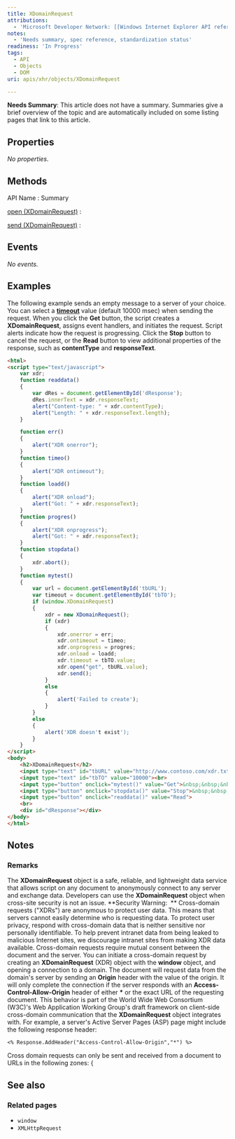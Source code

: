 ```yaml
---
title: XDomainRequest
attributions:
  - 'Microsoft Developer Network: [[Windows Internet Explorer API reference](http://msdn.microsoft.com/en-us/library/ie/hh828809%28v=vs.85%29.aspx) Article]'
notes:
  - 'Needs summary, spec reference, standardization status'
readiness: 'In Progress'
tags:
  - API
  - Objects
  - DOM
uri: apis/xhr/objects/XDomainRequest

---
```

**Needs Summary**: This article does not have a summary. Summaries give a brief overview of the topic and are automatically included on some listing pages that link to this article.

## Properties

*No properties.*

## Methods

API Name
:   Summary

[open (XDomainRequest)](/apis/xhr/methods/open_(XDomainRequest))
:

[send (XDomainRequest)](/apis/xhr/methods/send_(XDomainRequest))
:

## Events

*No events.*

## Examples

The following example sends an empty message to a server of your choice. You can select a [**timeout**](/apis/xhr/events/timeout) value (default 10000 msec) when sending the request. When you click the **Get** button, the script creates a **XDomainRequest**, assigns event handlers, and initiates the request. Script alerts indicate how the request is progressing. Click the **Stop** button to cancel the request, or the **Read** button to view additional properties of the response, such as **contentType** and **responseText**.

``` html
<html>
<script type="text/javascript">
    var xdr;
    function readdata()
    {
        var dRes = document.getElementById('dResponse');
        dRes.innerText = xdr.responseText;
        alert("Content-type: " + xdr.contentType);
        alert("Length: " + xdr.responseText.length);
    }

    function err()
    {
        alert("XDR onerror");
    }
    function timeo()
    {
        alert("XDR ontimeout");
    }
    function loadd()
    {
        alert("XDR onload");
        alert("Got: " + xdr.responseText);
    }
    function progres()
    {
        alert("XDR onprogress");
        alert("Got: " + xdr.responseText);
    }
    function stopdata()
    {
        xdr.abort();
    }
    function mytest()
    {
        var url = document.getElementById('tbURL');
        var timeout = document.getElementById('tbTO');
        if (window.XDomainRequest)
        {
            xdr = new XDomainRequest();
            if (xdr)
            {
                xdr.onerror = err;
                xdr.ontimeout = timeo;
                xdr.onprogress = progres;
                xdr.onload = loadd;
                xdr.timeout = tbTO.value;
                xdr.open("get", tbURL.value);
                xdr.send();
            }
            else
            {
                alert('Failed to create');
            }
        }
        else
        {
            alert('XDR doesn't exist');
        }
    }
</script>
<body>
    <h2>XDomainRequest</h2>
    <input type="text" id="tbURL" value="http://www.contoso.com/xdr.txt" style="width:300px"><br>
    <input type="text" id="tbTO" value="10000"><br>
    <input type="button" onclick="mytest()" value="Get">&nbsp;&nbsp;&nbsp;
    <input type="button" onclick="stopdata()" value="Stop">&nbsp;&nbsp;&nbsp;
    <input type="button" onclick="readdata()" value="Read">
    <br>
    <div id="dResponse"></div>
</body>
</html>
```

## Notes

### Remarks

The **XDomainRequest** object is a safe, reliable, and lightweight data service that allows script on any document to anonymously connect to any server and exchange data. Developers can use the **XDomainRequest** object when cross-site security is not an issue. **Security Warning:  ** Cross-domain requests ("XDRs") are anonymous to protect user data. This means that servers cannot easily determine who is requesting data. To protect user privacy, respond with cross-domain data that is neither sensitive nor personally identifiable. To help prevent intranet data from being leaked to malicious Internet sites, we discourage intranet sites from making XDR data available. Cross-domain requests require mutual consent between the document and the server. You can initiate a cross-domain request by creating an **XDomainRequest** (XDR) object with the **window** object, and opening a connection to a domain. The document will request data from the domain's server by sending an **Origin** header with the value of the origin. It will only complete the connection if the server responds with an **Access-Control-Allow-Origin** header of either **\*** or the exact URL of the requesting document. This behavior is part of the World Wide Web Consortium (W3C)'s Web Application Working Group's draft framework on client-side cross-domain communication that the **XDomainRequest** object integrates with. For example, a server's Active Server Pages (ASP) page might include the following response header:

    <% Response.AddHeader("Access-Control-Allow-Origin","*") %>

Cross domain requests can only be sent and received from a document to URLs in the following zones: {

## See also

### Related pages

-   `window`
-   `XMLHttpRequest`
